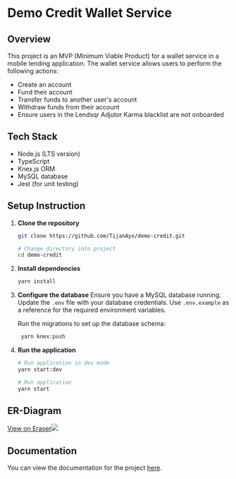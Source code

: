 # Demo Credit Wallet Service

## Overview

This project is an MVP (Minimum Viable Product) for a wallet service in a mobile lending application. The wallet service allows users to perform the following actions:

- Create an account
- Fund their account
- Transfer funds to another user's account
- Withdraw funds from their account
- Ensure users in the Lendsqr Adjutor Karma blacklist are not onboarded

## Tech Stack

- Node.js (LTS version)
- TypeScript
- Knex.js ORM
- MySQL database
- Jest (for unit testing)

## Setup Instruction

1. **Clone the repository**

   ```sh
   git clone https://github.com/TijanAyo/demo-credit.git

   # Change directory into project
   cd demo-credit
   ```

2. **Install dependencies**

   ```sh
   yarn install
   ```

3. **Configure the database**
   Ensure you have a MySQL database running. Update the `.env` file with your database credentials. Use `.env.example` as a reference for the required environment variables.

   Run the migrations to set up the database schema:

   ```sh
    yarn knex:push
   ```

4. **Run the application**

   ```sh
   # Run application in dev mode
   yarn start:dev

   # Run application
   yarn start
   ```

## ER-Diagram

[View on Eraser![](https://app.eraser.io/workspace/ZEy67ITx5reS1Pgp1iSJ/preview?elements=IkxkOG4uN95akODrmTUp3g&type=embed)](https://app.eraser.io/workspace/ZEy67ITx5reS1Pgp1iSJ?elements=IkxkOG4uN95akODrmTUp3g)

## Documentation

You can view the documentation for the project [here](https://documenter.getpostman.com/view/19118409/2sA3kaDKkU).
